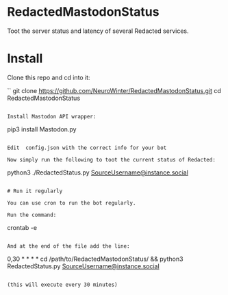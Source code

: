 # RedactedMastodonStatus
Toot the server status and latency of several Redacted services.
# Install 

Clone this repo and cd into it:

``
git clone https://github.com/NeuroWinter/RedactedMastodonStatus.git
cd RedactedMastodonStatus
```

Install Mastodon API wrapper:

```
pip3 install Mastodon.py
```

Edit  config.json with the correct info for your bot

Now simply run the following to toot the current status of Redacted:

```
python3 ./RedactedStatus.py SourceUsername@instance.social
```

# Run it regularly

You can use cron to run the bot regularly.

Run the command:

```
crontab -e
```

And at the end of the file add the line:

```
0,30 * * * * cd /path/to/RedactedMastodonStatus/ && python3 RedactedStatus.py SourceUsername@instance.social
```

(this will execute every 30 minutes)
